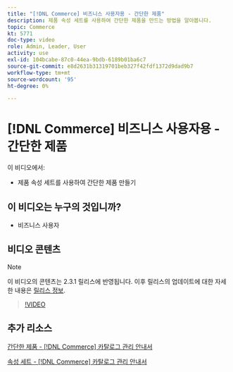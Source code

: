 ```yaml
---
title: "[!DNL Commerce] 비즈니스 사용자용 - 간단한 제품"
description: 제품 속성 세트를 사용하여 간단한 제품을 만드는 방법을 알아봅니다.
topic: Commerce
kt: 5771
doc-type: video
role: Admin, Leader, User
activity: use
exl-id: 104bcabe-87c0-44ea-9bdb-6189b01ba6c7
source-git-commit: e8d2631b31319701beb327f42fdf1372d9dad9b7
workflow-type: tm+mt
source-wordcount: '95'
ht-degree: 0%

---
```


# [!DNL Commerce] 비즈니스 사용자용 - 간단한 제품

이 비디오에서:

- 제품 속성 세트를 사용하여 간단한 제품 만들기

## 이 비디오는 누구의 것입니까?

- 비즈니스 사용자

## 비디오 콘텐츠

>[!NOTE]
>
>이 비디오의 콘텐츠는 2.3.1 릴리스에 반영됩니다. 이후 릴리스의 업데이트에 대한 자세한 내용은 [릴리스 정보](https://experienceleague.adobe.com/docs/commerce-operations/release/notes/overview.html).

>[!VIDEO](https://video.tv.adobe.com/v/35956?quality=12&learn=on)

## 추가 리소스

[간단한 제품 - [!DNL Commerce] 카탈로그 관리 안내서](https://experienceleague.adobe.com/docs/commerce-admin/catalog/products/types/product-create-simple.html)

[속성 세트 - [!DNL Commerce] 카탈로그 관리 안내서](https://experienceleague.adobe.com/docs/commerce-admin/catalog/product-attributes/create/attribute-sets.html)

